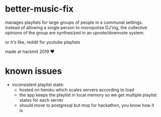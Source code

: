 
better-music-fix
================

manages playlists for large groups of people in a communal settings. instead of allowing a single person to monopolize DJ'ing, the collective opinions of the group are synthesized in an upvote/downvote system. 

or it's like, reddit for youtube playlists

made at hackmit 2019 ❤️

known issues
============

- inconsistent playlist state:
    - hosted on heroku which scales servers according to load
    - the app keeps the playlist in local memory so we get multiple playlist states for each server
    - should move to postgresql but mvp for hackathon, you know how it is
